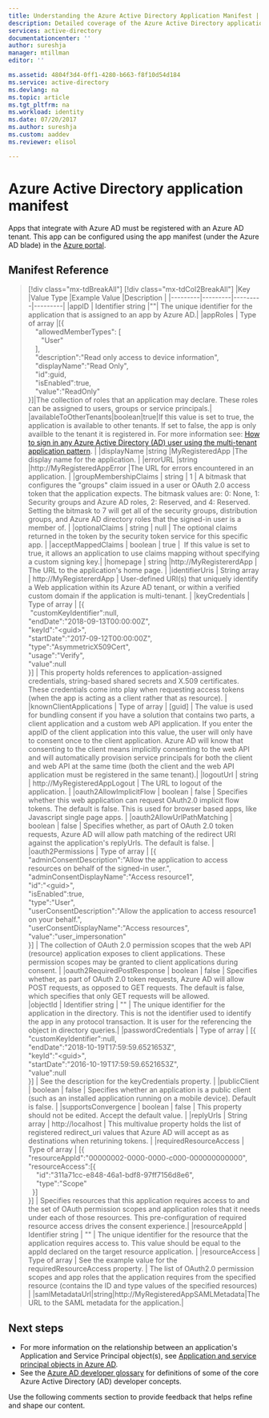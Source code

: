 ```yaml
---
title: Understanding the Azure Active Directory Application Manifest | Microsoft Docs
description: Detailed coverage of the Azure Active Directory application manifest, which represents an application's identity configuration in an Azure AD tenant, and is used to facilitate OAuth authorization, consent experience, and more.
services: active-directory
documentationcenter: ''
author: sureshja
manager: mtillman
editor: ''

ms.assetid: 4804f3d4-0ff1-4280-b663-f8f10d54d184
ms.service: active-directory
ms.devlang: na
ms.topic: article
ms.tgt_pltfrm: na
ms.workload: identity
ms.date: 07/20/2017
ms.author: sureshja
ms.custom: aaddev
ms.reviewer: elisol

---
```

# Azure Active Directory application manifest
Apps that integrate with Azure AD must be registered with an Azure AD tenant. This app can be configured using the app manifest (under the Azure AD blade) in the [Azure portal](https://portal.azure.com).

## Manifest Reference

>[!div class="mx-tdBreakAll"]
>[!div class="mx-tdCol2BreakAll"]
|Key  |Value Type |Example Value  |Description  |
|---------|---------|---------|---------|
|appID     |  Identifier string       |""|  The unique identifier for the application that is assigned to an app by Azure AD.|
|appRoles     |    Type of array     |[{<br>&emsp;"allowedMemberTypes": [<br>&emsp;&nbsp;&nbsp;&nbsp;"User"<br>&emsp;],<br>&emsp;"description":"Read only access to device information",<br>&emsp;"displayName":"Read Only",<br>&emsp;"id":guid,<br>&emsp;"isEnabled":true,<br>&emsp;"value":"ReadOnly"<br>}]|The collection of roles that an application may declare. These roles can be assigned to users, groups or service principals.|
|availableToOtherTenants|boolean|true|If this value is set to true, the application is available to other tenants.  If set to false, the app is only availble to the tenant it is registered in.  For more information see: [How to sign in any Azure Active Directory (AD) user using the multi-tenant application pattern](active-directory-devhowto-multi-tenant-overview.md). |
|displayName     |string         |MyRegisteredApp         |The display name for the application. |
|errorURL     |string         |http:<i></i>//MyRegisteredAppError         |The URL for errors encountered in an application. |
|groupMembershipClaims     |    string     |    1     |   A bitmask that configures the "groups" claim issued in a user or OAuth 2.0 access token that the application expects. The bitmask values are: 0: None, 1: Security groups and Azure AD roles, 2: Reserved, and 4: Reserved. Setting the bitmask to 7 will get all of the security groups, distribution groups, and Azure AD directory roles that the signed-in user is a member of.      |
|optionalClaims     |  string       |     null    |    The optional claims returned in the token by the security token service for this specific app.     |
|acceptMappedClaims    |      boolean   | true        |    If this value is set to true,  it allows an application to use claims mapping without specifying a custom signing key.|
|homepage     |  string       |http:<i></i>//MyRegistererdApp         |    The URL to the application's home page.     |
|identifierUris     |  String array       | http:<i></i>//MyRegistererdApp        |   User-defined URI(s) that uniquely identify a Web application within its Azure AD tenant, or within a verified custom domain if the application is multi-tenant.      |
|keyCredentials     |   Type of array      |   [{<br>&nbsp;"customKeyIdentifier":null,<br>"endDate":"2018-09-13T00:00:00Z",<br>"keyId":"\<guid>",<br>"startDate":"2017-09-12T00:00:00Z",<br>"type":"AsymmetricX509Cert",<br>"usage":"Verify",<br>"value":null<br>}]      |   This property holds references to application-assigned credentials, string-based shared secrets and X.509 certificates.  These credentials come into play when requesting access tokens (when the app is acting as a client rather that as resource).     |
|knownClientApplications     |     Type of array    |    [guid]     |     The value is used for bundling consent if you have a solution that contains two parts, a client application and a custom web API application. If you enter the appID of the client application into this value, the user will only have to consent once to the client application. Azure AD will know that consenting to the client means implicitly consenting to the web API and will automatically provision service principals for both the client and web API at the same time (both the client and the web API application must be registered in the same tenant).|
|logoutUrl     |   string      |     http:<i></i>//MyRegisteredAppLogout    |   The URL to logout of the application.      |
|oauth2AllowImplicitFlow     |   boolean      |  false       |       Specifies whether this web application can request OAuth2.0 implicit flow tokens. The default is false. This is used for browser based apps, like Javascript single page apps. |
|oauth2AllowUrlPathMatching     |   boolean      |  false       |   Specifies whether, as part of OAuth 2.0 token requests, Azure AD will allow path matching of the redirect URI against the application's replyUrls. The default is false.      |
|oauth2Permissions     | Type of array         |      [{<br>"adminConsentDescription":"Allow the application to access resources on behalf of the signed-in user.",<br>"adminConsentDisplayName":"Access resource1",<br>"id":"\<guid>",<br>"isEnabled":true,<br>"type":"User",<br>"userConsentDescription":"Allow the application to access resource1 on your behalf.",<br>"userConsentDisplayName":"Access resources",<br>"value":"user_impersonation"<br>}]   |  The collection of OAuth 2.0 permission scopes that the web API (resource) application exposes to client applications. These permission scopes may be granted to client applications during consent. |
|oauth2RequiredPostResponse     | boolean        |    false     |      Specifies whether, as part of OAuth 2.0 token requests, Azure AD will allow POST requests, as opposed to GET requests. The default is false, which specifies that only GET requests will be allowed.   
|objectId     | Identifier string        |     ""    |    The unique identifier for the application in the directory.  This is not the identifier used to identify the app in any protocol transaction.  It is user for the referencing the object in directory queries.|
|passwordCredentials     | Type of array        |   [{<br>"customKeyIdentifier":null,<br>"endDate":"2018-10-19T17:59:59.6521653Z",<br>"keyId":"\<guid>",<br>"startDate":"2016-10-19T17:59:59.6521653Z",<br>"value":null<br>}]      |    See the description for the keyCredentials property.     |
|publicClient     |  boolean       |      false   | Specifies whether an application is a public client (such as an installed application running on a mobile device). Default is false.        |
|supportsConvergence     |  boolean       |   false      | This property should not be edited.  Accept the default value.        |
|replyUrls     |  String array       |   http:<i></i>//localhost     |  This multivalue property holds the list of registered redirect_uri values that Azure AD will accept as as destinations when returining tokens. |
|requiredResourceAccess     |     Type of array    |    [{<br>"resourceAppId":"00000002-0000-0000-c000-000000000000",<br>"resourceAccess":[{<br>&nbsp;&nbsp;&nbsp;&nbsp;"id":"311a71cc-e848-46a1-bdf8-97ff7156d8e6",<br>&nbsp;&nbsp;&nbsp;&nbsp;"type":"Scope"<br>&nbsp;&nbsp;}]<br>}]     |   Specifies resources that this application requires access to and the set of OAuth permission scopes and application roles that it needs under each of those resources. This pre-configuration of required resource access drives the consent experience.|
|resourceAppId     |    Identifier string     |  ""      |   The unique identifier for the resource that the application requires access to. This value should be equal to the appId declared on the target resource application.     |
|resourceAccess     |  Type of array       | See the example value for the requiredResourceAccess property.        |   The list of OAuth2.0 permission scopes and app roles that the application requires from the specified resource (contains the ID and type values of the specified resources)        |
|samlMetadataUrl|string|http:<i></i>//MyRegisteredAppSAMLMetadata|The URL to the SAML metadata for the application.| 

## Next steps
* For more information on the relationship between an application's Application and Service Principal object(s), see [Application and service principal objects in Azure AD][AAD-APP-OBJECTS].
* See the [Azure AD developer glossary][AAD-DEVELOPER-GLOSSARY] for definitions of some of the core Azure Active Directory (AD) developer concepts.

Use the following comments section to provide feedback that helps refine and shape our content.

<!--article references -->
[AAD-APP-OBJECTS]: active-directory-application-objects.md
[AAD-DEVELOPER-GLOSSARY]: active-directory-dev-glossary.md
[AAD-GROUPS-FOR-AUTHORIZATION]: http://www.dushyantgill.com/blog/2014/12/10/authorization-cloud-applications-using-ad-groups/
[ADD-UPD-RMV-APP]: active-directory-integrating-applications.md
[APPLICATION-ENTITY]: https://msdn.microsoft.com/Library/Azure/Ad/Graph/api/entity-and-complex-type-reference#application-entity
[APPLICATION-ENTITY-APP-ROLE]: https://msdn.microsoft.com/Library/Azure/Ad/Graph/api/entity-and-complex-type-reference#approle-type
[APPLICATION-ENTITY-OAUTH2-PERMISSION]: https://msdn.microsoft.com/Library/Azure/Ad/Graph/api/entity-and-complex-type-reference#oauth2permission-type
[AZURE-PORTAL]: https://portal.azure.com
[DEV-GUIDE-TO-AUTH-WITH-ARM]: http://www.dushyantgill.com/blog/2015/05/23/developers-guide-to-auth-with-azure-resource-manager-api/
[GRAPH-API]: active-directory-graph-api.md
[IMPLICIT-GRANT]: active-directory-dev-understanding-oauth2-implicit-grant.md
[INTEGRATING-APPLICATIONS-AAD]: https://azure.microsoft.com/documentation/articles/active-directory-integrating-applications/
[O365-PERM-DETAILS]: https://msdn.microsoft.com/office/office365/HowTo/application-manifest
[O365-SERVICE-DAEMON-APPS]: https://msdn.microsoft.com/office/office365/howto/building-service-apps-in-office-365
[RBAC-CLOUD-APPS-AZUREAD]: http://www.dushyantgill.com/blog/2014/12/10/roles-based-access-control-in-cloud-applications-using-azure-ad/

